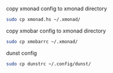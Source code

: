 copy xmonad config to xmonad directory
```bash
sudo cp xmonad.hs ~/.xmonad/
```
copy xmobar config to xmonad directory
```bash
sudo cp xmobarrc ~/.xmonad/
```
dunst config 
```bash
sudo cp dunstrc ~/.config/dunst/
```

